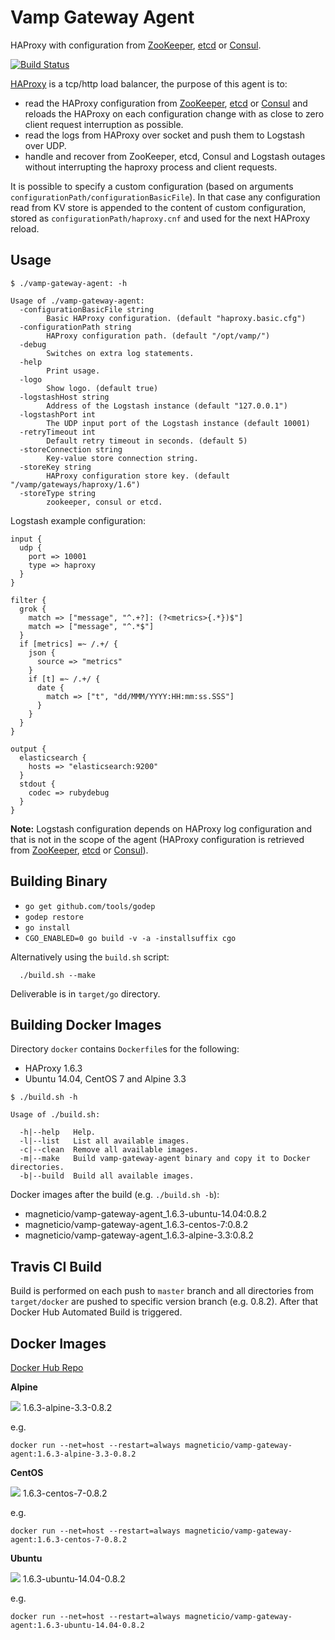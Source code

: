 # Vamp Gateway Agent

HAProxy with configuration from [ZooKeeper](https://zookeeper.apache.org/), [etcd](https://coreos.com/etcd/docs/latest/) or [Consul](https://consul.io/).

[![Build Status](https://travis-ci.org/magneticio/vamp-gateway-agent.svg?branch=master)](https://travis-ci.org/magneticio/vamp-gateway-agent)

[HAProxy](http://www.haproxy.org/) is a tcp/http load balancer, the purpose of this agent is to: 

- read the HAProxy configuration from [ZooKeeper](https://zookeeper.apache.org/), [etcd](https://coreos.com/etcd/docs/latest/) or [Consul](https://consul.io/) and reloads the HAProxy on each configuration change with as close to zero client request interruption as possible.
- read the logs from HAProxy over socket and push them to Logstash over UDP.
- handle and recover from ZooKeeper, etcd, Consul and Logstash outages without interrupting the haproxy process and client requests.

It is possible to specify a custom configuration (based on arguments `configurationPath/configurationBasicFile`).
In that case any configuration read from KV store is appended to the content of custom configuration, stored as `configurationPath/haproxy.cnf` and used for the next HAProxy reload.

## Usage

```
$ ./vamp-gateway-agent: -h
                                       
Usage of ./vamp-gateway-agent:
  -configurationBasicFile string
        Basic HAProxy configuration. (default "haproxy.basic.cfg")
  -configurationPath string
        HAProxy configuration path. (default "/opt/vamp/")
  -debug
        Switches on extra log statements.
  -help
        Print usage.
  -logo
        Show logo. (default true)
  -logstashHost string
        Address of the Logstash instance (default "127.0.0.1")
  -logstashPort int
        The UDP input port of the Logstash instance (default 10001)
  -retryTimeout int
        Default retry timeout in seconds. (default 5)
  -storeConnection string
        Key-value store connection string.
  -storeKey string
        HAProxy configuration store key. (default "/vamp/gateways/haproxy/1.6")
  -storeType string
        zookeeper, consul or etcd.

```

Logstash example configuration:

```
input {
  udp {
    port => 10001
    type => haproxy
  }
}

filter {
  grok {
    match => ["message", "^.+?]: (?<metrics>{.*})$"]
    match => ["message", "^.*$"]
  }
  if [metrics] =~ /.+/ {
    json {
      source => "metrics"
    }
    if [t] =~ /.+/ {
      date {
        match => ["t", "dd/MMM/YYYY:HH:mm:ss.SSS"]
      }
    }
  }
}

output {
  elasticsearch {
    hosts => "elasticsearch:9200"
  }
  stdout {
    codec => rubydebug
  }
}
```

**Note:** Logstash configuration depends on HAProxy log configuration and that is not in the scope of the agent (HAProxy configuration is retrieved from [ZooKeeper](https://zookeeper.apache.org/), [etcd](https://coreos.com/etcd/docs/latest/) or [Consul](https://consul.io/)). 

## Building Binary

- `go get github.com/tools/godep`
- `godep restore`
- `go install`
- `CGO_ENABLED=0 go build -v -a -installsuffix cgo`

Alternatively using the `build.sh` script:
```
  ./build.sh --make
```
Deliverable is in `target/go` directory.
 
## Building Docker Images

Directory `docker` contains `Dockerfile`s for the following:

- HAProxy 1.6.3
- Ubuntu 14.04, CentOS 7 and Alpine 3.3

```
$ ./build.sh -h

Usage of ./build.sh:

  -h|--help   Help.
  -l|--list   List all available images.
  -c|--clean  Remove all available images.
  -m|--make   Build vamp-gateway-agent binary and copy it to Docker directories.
  -b|--build  Build all available images.

```

Docker images after the build (e.g. `./build.sh -b`): 

- magneticio/vamp-gateway-agent_1.6.3-ubuntu-14.04:0.8.2
- magneticio/vamp-gateway-agent_1.6.3-centos-7:0.8.2
- magneticio/vamp-gateway-agent_1.6.3-alpine-3.3:0.8.2 

## Travis CI Build

Build is performed on each push to `master` branch and all directories from `target/docker` are pushed to specific version branch (e.g. 0.8.2).
After that Docker Hub Automated Build is triggered.

## Docker Images

[Docker Hub Repo](https://hub.docker.com/r/magneticio/vamp-gateway-agent/)

**Alpine**

[![](https://badge.imagelayers.io/magneticio/vamp-gateway-agent:1.6.3-alpine-3.3-0.8.2.svg)](https://imagelayers.io/?images=magneticio/vamp-gateway-agent:1.6.3-alpine-3.3-0.8.2) 1.6.3-alpine-3.3-0.8.2

e.g.

```
docker run --net=host --restart=always magneticio/vamp-gateway-agent:1.6.3-alpine-3.3-0.8.2
```

**CentOS**

[![](https://badge.imagelayers.io/magneticio/vamp-gateway-agent:1.6.3-centos-7-0.8.2.svg)](https://imagelayers.io/?images=magneticio/vamp-gateway-agent:1.6.3-centos-7-0.8.2) 1.6.3-centos-7-0.8.2

e.g.

```
docker run --net=host --restart=always magneticio/vamp-gateway-agent:1.6.3-centos-7-0.8.2
```

**Ubuntu**

[![](https://badge.imagelayers.io/magneticio/vamp-gateway-agent:1.6.3-ubuntu-14.04-0.8.2.svg)](https://imagelayers.io/?images=magneticio/vamp-gateway-agent:1.6.3-ubuntu-14.04-0.8.2) 1.6.3-ubuntu-14.04-0.8.2

e.g.

```
docker run --net=host --restart=always magneticio/vamp-gateway-agent:1.6.3-ubuntu-14.04-0.8.2
```
